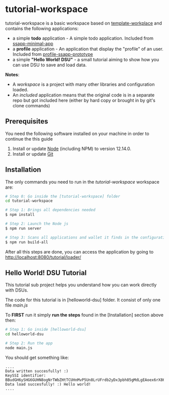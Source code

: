 # tutorial-workspace

tutorial-workspace is a basic workspace based on [template-workplace](https://github.com/PrivateSky/template-workspace) and contains the following applications:
* a simple **todo** application - A simple todo application. Included from [ssapp-minimal-app](https://github.com/PrivateSky/ssapp-minimal-app)  
* a **profile** application - An application that display the "profile" of an user. Included from [profile-ssapp-prototype](https://github.com/PrivateSky/profile-ssapp-prototype)
* a simple **"Hello World! DSU"** - a small tutorial aiming to show how you can use DSU to save and load data.



**Notes**: 
* A _workspace_ is a project with many other libraries and configuration loaded.
* An _included_ application means that the original code is in a separate repo but got included here (either by hard copy or brought in by git's clone commands) 

## Prerequisites

You need the following software installed on your machine in order to continue the this guide

1. Install or update [Node](https://nodejs.org/en/) (including NPM) to version 12.14.0.
2. Install or update [Git](https://git-scm.com/)

## Installation

The only commands you need to run in the *tutorial-workspace* workspace are:

```sh
# Step 0: Go inside the [tutorial-workspace] folder
cd tutorial-workspace

# Step 1: Brings all dependencies needed
$ npm install

# Step 2: Launch the Node js  
$ npm run server

# Step 3: Scans all applications and wallet it finds in the configuration and tries to run the build script for each one
$ npm run build-all
```

After all this steps are done, you can access the application by going to [http://localhost:8080/tutorial/loader/](http://localhost:8080/tutorial/loader/)


## Hello World! DSU Tutorial


This tutorial sub project helps you understand how you can work directly with DSUs. 

The code for this tutorial is in [helloworld-dsu] folder. It consist of only one file _main.js_

To **FIRST** run it simply **run the steps** found in the [Installation] section above then: 


```sh
# Step 1: Go inside [helloworld-dsu]
cd helloworld-dsu

# Step 2: Run the app
node main.js
```

You should get something like: 

```
....
Data written succesfully! :)
KeySSI identifier:  BBudGH6ySHG6GUHN8ogNrTWbZHtTCUHnMvP5Un8LrUFrdb2yDx3pbh85gMdLgEAoex6rX86B9dY5Fscjx77uMcfmh
Data load succesfully! :) Hello world!
....
```